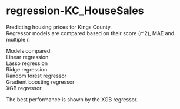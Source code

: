 # regression-KC_HouseSales

Predicting housing prices for Kings County.<br>
Regressor models are compared based on their score (r^2), MAE and multiple r.<br>

Models compared:<br>
Linear regression<br>
Lasso regression<br>
Ridge regression<br>
Random forest regressor<br>
Gradient boosting regressor<br>
XGB regressor<br>

The best performance is shown by the XGB regressor.
